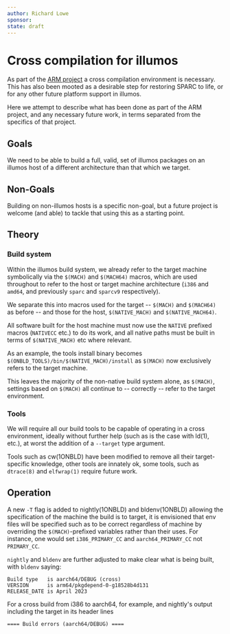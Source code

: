 ```yaml
---
author: Richard Lowe
sponsor:
state: draft
---
```


# Cross compilation for illumos

As part of the [ARM project](../0024/README.md) a cross compilation
environment is necessary.  This has also been mooted as a desirable step for
restoring SPARC to life, or for any other future platform support in illumos.

Here we attempt to describe what has been done as part of the ARM project, and
any necessary future work, in terms separated from the specifics of that
project.

## Goals

We need to be able to build a full, valid, set of illumos packages on an
illumos host of a different architecture than that which we target.


## Non-Goals

Building on non-illumos hosts is a specific non-goal, but a future project is
welcome (and able) to tackle that using this as a starting point.

## Theory

### Build system

Within the illumos build system, we already refer to the target machine
symbolically via the `$(MACH)` and `$(MACH64)` macros, which are used
throughout to refer to the host or target machine architecture (`i386` and
`amd64`, and previously `sparc` and `sparcv9` respectively).

We separate this into macros used for the target -- `$(MACH)` and `$(MACH64)`
as before -- and those for the host, `$(NATIVE_MACH)` and `$(NATIVE_MACH64)`.

All software built for the host machine must now use the `NATIVE` prefixed
macros (`NATIVECC` etc.) to do its work, and all native paths must be built in
terms of `$(NATIVE_MACH)` etc where relevant.

As an example, the tools install binary becomes
`$(ONBLD_TOOLS)/bin/$(NATIVE_MACH)/install` as `$(MACH)` now exclusively
refers to the target machine.

This leaves the majority of the non-native build system alone, as `$(MACH)`,
settings based on `$(MACH)` all continue to -- correctly -- refer to the
target environment.

### Tools

We will require all our build tools to be capable of operating in a cross
environment, ideally without further help (such as is the case with ld(1),
etc.), at worst the addition of a `--target` type argument.

Tools such as cw(1ONBLD) have been modified to remove all their
target-specific knowledge, other tools are innately ok, some tools, such as
`dtrace(8)` and `elfwrap(1)` require future work.

## Operation

A new `-T` flag is added to nightly(1ONBLD) and bldenv(1ONBLD) allowing the
specification of the machine the build is to target, it is envisioned that env
files will be specified such as to be correct regardless of machine by
overriding the `$(MACH)`-prefixed variables rather than their uses.  For
instance, one would set `i386_PRIMARY_CC` and `aarch64_PRIMARY_CC` not
`PRIMARY_CC`.

`nightly` and `bldenv` are further adjusted to make clear what is being built,
with `bldenv` saying:

```
Build type   is aarch64/DEBUG (cross)
VERSION      is arm64/pkgdepend-0-g18528b4d131
RELEASE_DATE is April 2023
```

For a cross build from i386 to aarch64, for example, and nightly's output
including the target in its header lines

```
==== Build errors (aarch64/DEBUG) ====
```

